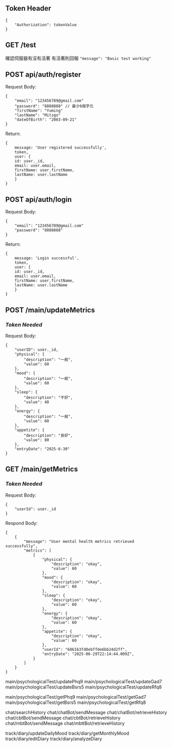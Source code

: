 ## Token Header
```
{
    "Authorization": tokenValue
}
```
## GET /test
確認伺服器有沒有活著
有活著則回報 `"message": "Basic test working"`

## POST api/auth/register
Request Body:
```
{
    "email": "123456789@gmail.com"
    "password": "8888888" // 最少6個字元
    "firstName": "Yuming"
    "lastName": "Mitzgo"
    "dateOfBirth": "2003-09-21"
}
```
Return:
```
{
    message: 'User registered successfully',
    token,
    user: {
    id: user._id,
    email: user.email,
    firstName: user.firstName,
    lastName: user.lastName
    }
}
```

## POST api/auth/login
Request Body:
```
{
    "email": "123456789@gmail.com"
    "password": "8888888"
}
```
Return:
```
{
    message: 'Login successful',
    token,
    user: {
    id: user._id,
    email: user.email,
    firstName: user.firstName,
    lastName: user.lastName
    }
}
```

## POST /main/updateMetrics
### *Token Needed*
Request Body:
```
{
    "userID": user._id,
    "physical": {
        "description": "一般",
        "value": 60
    },
    "mood": {
        "description": "一般",
        "value": 60
    },
    "sleep": {
        "description": "不好",
        "value": 40
    },
    "energy": {
        "description": "一般",
        "value": 60
    },
    "appetite": {
        "description": "良好",
        "value": 80
    },
    "entryDate": "2025-6-30"
}
```

## GET /main/getMetrics
### *Token Needed*
Request Body:
```
{
    "userId": user._id
}
```
Respond Body:
```
{
    {
        "message": "User mental health metrics retrieved successfully",
        "metrics": [
            {
                "physical": {
                    "description": "okay",
                    "value": 60
                },
                "mood": {
                    "description": "okay",
                    "value": 60
                },
                "sleep": {
                    "description": "okay",
                    "value": 60
                },
                "energy": {
                    "description": "okay",
                    "value": 60
                },
                "appetite": {
                    "description": "okay",
                    "value": 60
                },
                "userId": "6861b3fd0ebffde6bb24d2ff",
                "entryDate": "2025-06-29T22:14:44.009Z",
            }
        ]
    }
}
```
main/psychologicalTest/updatePhq9
main/psychologicalTest/updateGad7
main/psychologicalTest/updateBsrs5
main/psychologicalTest/updateRfq8

main/psychologicalTest/getPhq9
main/psychologicalTest/getGad7
main/psychologicalTest/getBsrs5
main/psychologicalTest/getRfq8

chat/searchHistory
chat/chatBot/sendMessage
chat/chatBot/retrieveHistory
chat/cbtBot/sendMessage
chat/cbtBot/retrieveHistory
chat/mbtBot/sendMessage
chat/mbttBot/retrieveHistory

track/diary/updateDailyMood
track/diary/getMonthlyMood
track/diary/editDiary
track/diary/analyzeDiary

